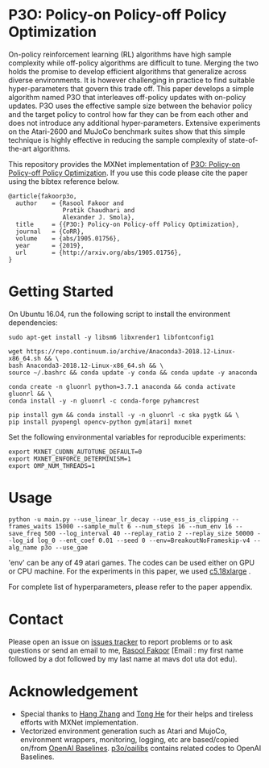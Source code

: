 P3O: Policy-on Policy-off Policy Optimization
=============================================

On-policy reinforcement learning (RL) algorithms have high sample complexity while off-policy algorithms are difficult to tune. Merging the two holds the promise to develop efficient algorithms that generalize across diverse environments. It is however challenging in practice to find suitable hyper-parameters that govern this trade off. This paper develops a simple algorithm named P3O that interleaves off-policy updates with on-policy updates. P3O uses the effective sample size between the behavior policy and the target policy to control how far they can be from each other and does not introduce any additional hyper-parameters. Extensive experiments on the Atari-2600 and MuJoCo benchmark suites show that this simple technique is highly effective in reducing the sample complexity of state-of-the-art algorithms.


This repository provides the MXNet implementation of [P3O: Policy-on Policy-off Policy Optimization](https://arxiv.org/abs/1905.01756). If you use this code please cite the paper using the bibtex reference below.

```
@article{fakoorp3o,
  author    = {Rasool Fakoor and
               Pratik Chaudhari and
               Alexander J. Smola},
  title     = {{P3O:} Policy-on Policy-off Policy Optimization},
  journal   = {CoRR},
  volume    = {abs/1905.01756},
  year      = {2019},
  url       = {http://arxiv.org/abs/1905.01756},
}

```

# Getting Started

On Ubuntu 16.04, run the following script to install the environment dependencies:

```
sudo apt-get install -y libsm6 libxrender1 libfontconfig1

wget https://repo.continuum.io/archive/Anaconda3-2018.12-Linux-x86_64.sh && \ 
bash Anaconda3-2018.12-Linux-x86_64.sh && \
source ~/.bashrc && conda update -y conda && conda update -y anaconda

conda create -n gluonrl python=3.7.1 anaconda && conda activate gluonrl && \
conda install -y -n gluonrl -c conda-forge pyhamcrest

pip install gym && conda install -y -n gluonrl -c ska pygtk && \
pip install pyopengl opencv-python gym[atari] mxnet
```

Set the following environmental variables for reproducible experiments:

```
export MXNET_CUDNN_AUTOTUNE_DEFAULT=0
export MXNET_ENFORCE_DETERMINISM=1
export OMP_NUM_THREADS=1
```

# Usage

```
python -u main.py --use_linear_lr_decay --use_ess_is_clipping --frames_waits 15000 --sample_mult 6 --num_steps 16 --num_env 16 --save_freq 500 --log_interval 40 --replay_ratio 2 --replay_size 50000 --log_id log_0 --ent_coef 0.01 --seed 0 --env=BreakoutNoFrameskip-v4 --alg_name p3o --use_gae 
```

'env' can be any of 49 atari games. The codes can be used either on GPU or CPU machine. For the experiments in this paper, we used [c5.18xlarge](https://aws.amazon.com/ec2/instance-types/c5/) .

For complete list of hyperparameters, please refer to the paper appendix. 

# Contact

Please open an issue on [issues tracker](https://github.com/rasoolfa/P3O/issues) to report problems or to ask questions or send an email to me,  [Rasool Fakoor](https://github.com/rasoolfa) [Email : my first name followed by a dot followed by my last name at mavs dot uta dot edu).

# Acknowledgement 
- Special thanks to [Hang Zhang](https://github.com/zhanghang1989) and [Tong He](https://github.com/hetong007) for their helps and tireless efforts with MXNet implementation.
- Vectorized environment generation such as Atari and MujoCo, environment wrappers, monitoring, logging, etc are based/copied on/from [OpenAI Baselines](https://github.com/openai/baselines). [p3o/oailibs](https://github.com/zhanghang1989/p3o/tree/master/oailibs) contains related codes to OpenAI Baselines.
